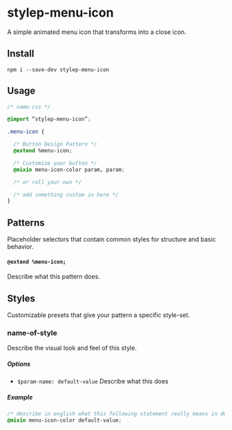 # stylep-menu-icon

A simple animated menu icon that transforms into a close icon.

## Install
``` shell
npm i --save-dev stylep-menu-icon
```

## Usage
``` css
/* name.css */

@import “stylep-menu-icon”;

.menu-icon {

  /* Button Design Pattern */
  @extend %menu-icon;

  /* Customize your button */
  @mixin menu-icon-color param, param;

  /* or roll your own */

  /* add something custom in here */
}
```

## Patterns
Placeholder selectors that contain common styles for structure and basic behavior.

#### `@extend %menu-icon;`
Describe what this pattern does.

## Styles
Customizable presets that give your pattern a specific style-set.

### name-of-style
Describe the visual look and feel of this style.

##### Options

* `$param-name: default-value` Describe what this does

##### Example
```css
/* describe in english what this following statement really means in detail */
@mixin menu-icon-color default-value;
```

